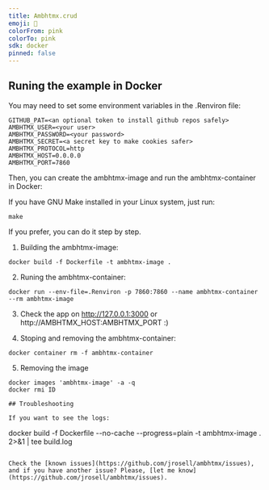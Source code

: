```yaml
---
title: Ambhtmx.crud
emoji: 🏃
colorFrom: pink
colorTo: pink
sdk: docker
pinned: false
---
```


## Runing the example in Docker

You may need to set some environment variables in the .Renviron file:

```
GITHUB_PAT=<an optional token to install github repos safely>
AMBHTMX_USER=<your user>
AMBHTMX_PASSWORD=<your password>
AMBHTMX_SECRET=<a secret key to make cookies safer>
AMBHTMX_PROTOCOL=http
AMBHTMX_HOST=0.0.0.0
AMBHTMX_PORT=7860
````

Then, you can create the ambhtmx-image and run the ambhtmx-container in Docker:

If you have GNU Make installed in your Linux system, just run:

```
make
```

If you prefer, you can do it step by step.

1. Building the ambhtmx-image:

```
docker build -f Dockerfile -t ambhtmx-image .
```

2. Runing the ambhtmx-container:

```
docker run --env-file=.Renviron -p 7860:7860 --name ambhtmx-container --rm ambhtmx-image
```

3. Check the app on http://127.0.0.1:3000 or http://AMBHTMX_HOST:AMBHTMX_PORT :)

4. Stoping and removing the ambhtmx-container:

```
docker container rm -f ambhtmx-container
```

5. Removing the image
```
docker images 'ambhtmx-image' -a -q
docker rmi ID

## Troubleshooting

If you want to see the logs:

```
docker build -f Dockerfile  --no-cache --progress=plain -t ambhtmx-image . 2>&1 | tee build.log
```

Check the [known issues](https://github.com/jrosell/ambhtmx/issues), and if you have another issue? Please, [let me know](https://github.com/jrosell/ambhtmx/issues).